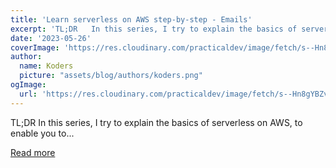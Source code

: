 ```yaml
---
title: 'Learn serverless on AWS step-by-step - Emails'
excerpt: 'TL;DR   In this series, I try to explain the basics of serverless on AWS, to enable you to...'
date: '2023-05-26'
coverImage: 'https://res.cloudinary.com/practicaldev/image/fetch/s--Hn8gYBZv--/c_imagga_scale,f_auto,fl_progressive,h_420,q_auto,w_1000/https://raw.githubusercontent.com/pchol22/kumo-articles/master/blog-posts/learn-serverless/ses/assets/cover-image.png'
author:
  name: Koders
  picture: "assets/blog/authors/koders.png"
ogImage:
  url: 'https://res.cloudinary.com/practicaldev/image/fetch/s--Hn8gYBZv--/c_imagga_scale,f_auto,fl_progressive,h_420,q_auto,w_1000/https://raw.githubusercontent.com/pchol22/kumo-articles/master/blog-posts/learn-serverless/ses/assets/cover-image.png'
---
```


TL;DR   In this series, I try to explain the basics of serverless on AWS, to enable you to...

[Read more](https://dev.to/kumo/learn-serverless-on-aws-step-by-step-emails-49hp)
